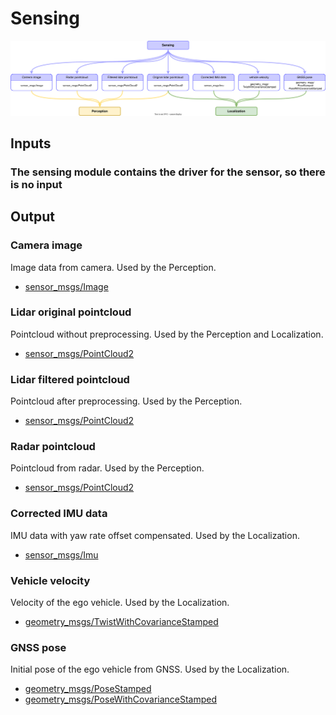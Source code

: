 # Sensing

![Node diagram](images/Sensing-Bus-ODD-Architecture.drawio.svg)

## Inputs

### The sensing module contains the driver for the sensor, so there is no input

## Output

### Camera image

Image data from camera. Used by the Perception.

- [sensor_msgs/Image](https://docs.ros.org/en/noetic/api/sensor_msgs/html/msg/Image.html)

### Lidar original pointcloud

Pointcloud without preprocessing. Used by the Perception and Localization.

- [sensor_msgs/PointCloud2](https://docs.ros.org/en/noetic/api/sensor_msgs/html/msg/PointCloud2.html)

### Lidar filtered pointcloud

Pointcloud after preprocessing. Used by the Perception.

- [sensor_msgs/PointCloud2](https://docs.ros.org/en/noetic/api/sensor_msgs/html/msg/PointCloud2.html)

### Radar pointcloud

Pointcloud from radar. Used by the Perception.

- [sensor_msgs/PointCloud2](https://docs.ros.org/en/noetic/api/sensor_msgs/html/msg/PointCloud2.html)

### Corrected IMU data

IMU data with yaw rate offset compensated. Used by the Localization.

- [sensor_msgs/Imu](https://docs.ros.org/en/noetic/api/sensor_msgs/html/msg/Imu.html)

### Vehicle velocity

Velocity of the ego vehicle. Used by the Localization.

- [geometry_msgs/TwistWithCovarianceStamped](https://docs.ros.org/en/noetic/api/geometry_msgs/html/msg/TwistWithCovarianceStamped.html)

### GNSS pose

Initial pose of the ego vehicle from GNSS. Used by the Localization.

- [geometry_msgs/PoseStamped](https://docs.ros.org/en/noetic/api/geometry_msgs/html/msg/PoseStamped.html)
- [geometry_msgs/PoseWithCovarianceStamped](https://docs.ros.org/en/noetic/api/geometry_msgs/html/msg/PoseWithCovarianceStamped.html)
